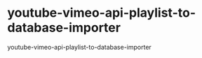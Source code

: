 youtube-vimeo-api-playlist-to-database-importer
===============================================

youtube-vimeo-api-playlist-to-database-importer
